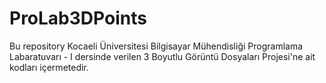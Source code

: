 # ProLab3DPoints
Bu repository Kocaeli Üniversitesi Bilgisayar Mühendisliği Programlama Labaratuvarı - I dersinde verilen 3 Boyutlu Görüntü Dosyaları Projesi'ne ait kodları içermetedir.
